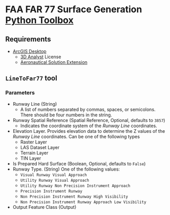 FAA FAR 77 Surface Generation [Python Toolbox]
============================================

## Requirements ##

* [ArcGIS Desktop]
	* [3D Analyst] License
	* [Aeronautical Solution Extension]

## `LineToFar77` tool ##

### Parameters ###

* Runway Line (String)
	* A list of numbers separated by commas, spaces, or semicolons. There should be four numbers in the string.
* Runway Spatial Reference (Spatial Reference, Optional, defaults to `3857`)
	* Indicates the coordinate system of the _Runway Line_ coordinates.
* Elevation Layer. Provides elevation data to determine the Z values of the _Runway Line_ coordinates. Can be one of the following types
	* Raster Layer
	* LAS Dataset Layer
	* Terrain Layer
	* TIN Layer
* Is Prepared Hard Surface (Boolean, Optional, defaults to `False`)
* Runway Type. (String) One of the following values:
	* `Visual Runway Visual Approach`
	* `Utility Runway Visual Approach`
	* `Utility Runway Non Precision Instrument Approach`
	* `Precision Instrument Runway`
	* `Non Precision Instrument Runway High Visibility`
	* `Non Precision Instrument Runway Approach Low Visibility`
* Output Feature Class (Output)

[Python Toolbox]: http://resources.arcgis.com/en/help/main/10.1/0015/001500000022000000.htm
[ArcGIS Desktop]: http://www.esri.com/software/arcgis/arcgis-for-desktop
[3D Analyst]: http://www.esri.com/software/arcgis/extensions/3danalyst/
[Aeronautical Solution Extension]: http://www.esri.com/software/arcgis/extensions/aero-solution/

